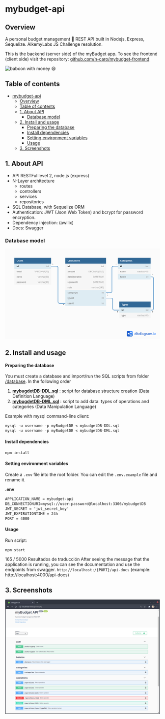 # mybudget-api 

## Overview
A personal budget management 💸 REST API built in Nodejs, Express, Sequelize. AlkemyLabs JS Challenge resolution.

This is the backend (server side) of the myBudget app. To see the frontend (client side) visit the repository: [github.com/n-caro/mybudget-frontend](https://github.com/n-caro/mybudget-frontend)

![baboon with money 😆](https://media.giphy.com/media/aXThX9ftrHnji/giphy-downsized.gif)

## Table of contents
- [mybudget-api](#mybudget-api)
  * [Overview](#overview)
  * [Table of contents](#table-of-contents)
  * [1. About API](#1-about-api)
    + [Database model](#database-model)
  * [2. Install and usage](#2-install-and-usage)
      - [Preparing the database](#preparing-the-database)
      - [Install dependencies](#install-dependencies)
      - [Setting environment variables](#setting-environment-variables)
      - [Usage](#usage)
  * [3. Screenshots](#3-screenshots)

## 1. About API

* API RESTFul level 2, node.js (express)
* N-Layer architecture
  * routes
  * controllers
  * services
  * repositories
* SQL Database, with Sequelize ORM
* Authentication: JWT (Json Web Token) and bcrypt for password encryption.
* Dependency injection: (awilix)
* Docs: Swagger

### Database model

![diagram database](docs/resources/mybudget-dbdiagram.png)

## 2. Install and usage

#### Preparing the database
You must create a database and import/run the SQL scripts from folder [/database](/database). In the following order
1.  [**mybugdetDB-DDL.sql**](/database/mybudgetDB-DDL.sql) : script for database structure creation (Data Definition Language) 
2. [**mybugdetDB-DML.sql**](/database/mybudgetDB-DML.sql) : script to add data: types of operations and categories (Data Manipulation Language)

Example with mysql command-line client:

```shell
mysql -u username -p myBudgetDB < mybudgetDB-DDL.sql
mysql -u username -p myBudgetDB < mybudgetDB-DML.sql
```
####  Install dependencies
```shell
npm install
```

#### Setting environment variables
Create a `.env` file into the root folder. You can edit the `.env.example` file and rename it. 

**.env**

```
APPLICATION_NAME = mybudget-api
DB_CONNECTIONURI=mysql://user:password@localhost:3306/mybudgetDB
JWT_SECRET = 'jwt_secret_key'
JWT_EXPIRATIONTIME = 24h
PORT = 4000
```
####  Usage
Run script:
```shell
npm start
```
165 / 5000
Resultados de traducción
After seeing the message that the application is running, you can see the documentation and use the endpoints from swagger. `http://localhost:/{PORT}/api-docs` (example: http://localhost:4000/api-docs)


## 3. Screenshots

![swagger documentation with all endpoints](docs/resources/mybudget-screenshot-swagger.png)

